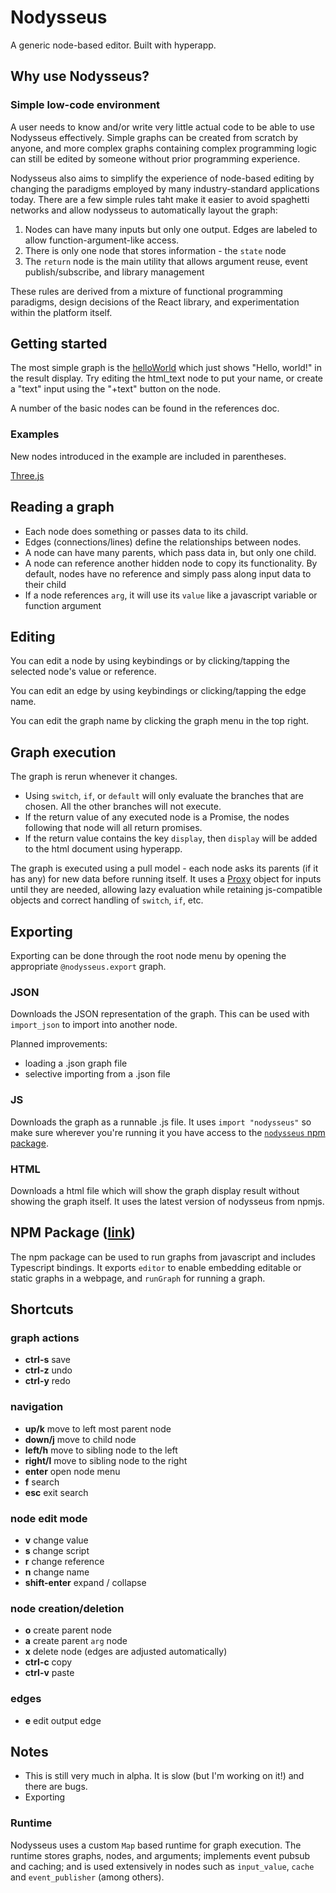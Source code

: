 # Nodysseus

A generic node-based editor. Built with hyperapp.

## Why use Nodysseus?

### Simple low-code environment

A user needs to know and/or write very little actual code to be able to use Nodysseus effectively. Simple graphs can be created from scratch by anyone, and more complex graphs containing complex programming logic can still be edited by someone without prior programming experience.

Nodysseus also aims to simplify the experience of node-based editing by changing the paradigms employed by many industry-standard applications today. There are a few simple rules taht make it easier to avoid spaghetti networks and allow nodysseus to automatically layout the graph:

1. Nodes can have many inputs but only one output. Edges are labeled to allow function-argument-like access.
2. There is only one node that stores information - the `state` node
3. The `return` node is the main utility that allows argument reuse, event publish/subscribe, and library management

These rules are derived from a mixture of functional programming paradigms, design decisions of the React library, and experimentation within the platform itself.

## Getting started

The most simple graph is the [helloWorld](https://nodysseus.io/#helloWorld) which just shows "Hello, world!" in the result display. Try editing the html_text node to put your name, or create a "text" input using the "+text" button on the node.

A number of the basic nodes can be found in the references doc.

### Examples
New nodes introduced in the example are included in parentheses.

[Three.js](https://nodysseus.ulysses.codes/#threejs_example)


## Reading a graph

- Each node does something or passes data to its child. 
- Edges (connections/lines) define the relationships between nodes. 
- A node can have many parents, which pass data in, but only one child. 
- A node can reference another hidden node to copy its functionality. By default, nodes have no reference and simply pass along input data to their child
- If a node references `arg`, it will use its `value` like a javascript variable or function argument

## Editing

You can edit a node by using keybindings or by clicking/tapping the selected node's value or reference.

You can edit an edge by using keybindings or clicking/tapping the edge name.

You can edit the graph name by clicking the graph menu in the top right.

## Graph execution

The graph is rerun whenever it changes.
- Using `switch`, `if`, or `default` will only evaluate the branches that are chosen. All the other branches will not execute.
- If the return value of any executed node is a Promise, the nodes following that node will all return promises. 
- If the return value contains the key `display`, then `display` will be added to the html document using hyperapp. 

The graph is executed using a pull model - each node asks its parents (if it has any) for new data before running itself. It uses a [Proxy](https://developer.mozilla.org/en-US/docs/Web/JavaScript/Reference/Global_Objects/Proxy) object for inputs until they are needed, allowing lazy evaluation while retaining js-compatible objects and correct handling of `switch`, `if`, etc.

## Exporting

Exporting can be done through the root node menu by opening the appropriate `@nodysseus.export` graph.

### JSON

Downloads the JSON representation of the graph. This can be used with `import_json` to import into another node.

Planned improvements:
- loading a .json graph file
- selective importing from a .json file

### JS

Downloads the graph as a runnable .js file. It uses `import "nodysseus"` so make sure wherever you're running it you have access to the [`nodysseus` npm package](https://www.npmjs.com/package/nodysseus).

### HTML

Downloads a html file which will show the graph display result without showing the graph itself. It uses the latest version of nodysseus from npmjs.


## NPM Package ([link](https://www.npmjs.com/package/nodysseus))

The npm package can be used to run graphs from javascript and includes Typescript bindings. It exports `editor` to enable embedding editable or static graphs in a webpage, and `runGraph` for running a graph.

## Shortcuts

### graph actions
- **ctrl-s** save
- **ctrl-z** undo
- **ctrl-y** redo

### navigation

- **up/k** move to left most parent node
- **down/j** move to child node
- **left/h** move to sibling node to the left
- **right/l** move to sibling node to the right
- **enter** open node menu
- **f** search
- **esc** exit search

### node edit mode

- **v** change value
- **s** change script
- **r** change reference
- **n** change name
- **shift-enter** expand / collapse

### node creation/deletion
- **o** create parent node
- **a** create parent `arg` node
- **x** delete node (edges are adjusted automatically)
- **ctrl-c** copy
- **ctrl-v** paste

### edges

- **e** edit output edge


## Notes

- This is still very much in alpha. It is slow (but I'm working on it!) and there are bugs.
- Exporting 

### Runtime

Nodysseus uses a custom `Map` based runtime for graph execution. The runtime stores graphs, nodes, and arguments; implements event pubsub and caching; and is used extensively in nodes such as `input_value`, `cache` and `event_publisher` (among others).
